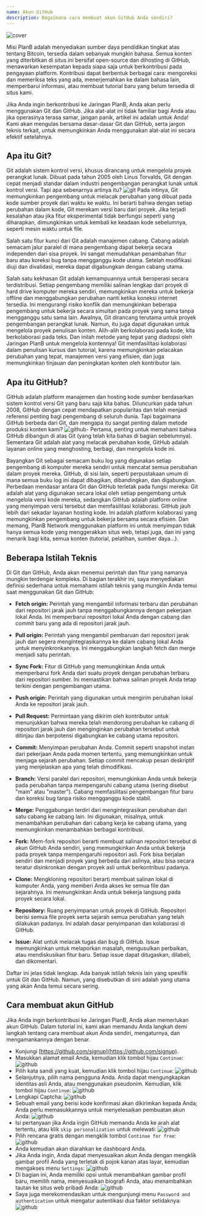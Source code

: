```yaml
---
name: Akun GitHub
description: Bagaimana cara membuat akun GitHub Anda sendiri?
---
```


![cover](assets/cover.webp)

Misi PlanB adalah menyediakan sumber daya pendidikan tingkat atas tentang Bitcoin, tersedia dalam sebanyak mungkin bahasa. Semua konten yang diterbitkan di situs ini bersifat open-source dan dihosting di GitHub, menawarkan kesempatan kepada siapa saja untuk berkontribusi pada pengayaan platform. Kontribusi dapat berbentuk berbagai cara: mengoreksi dan memeriksa teks yang ada, menerjemahkan ke dalam bahasa lain, memperbarui informasi, atau membuat tutorial baru yang belum tersedia di situs kami.

Jika Anda ingin berkontribusi ke Jaringan PlanB, Anda akan perlu menggunakan Git dan GitHub. Jika alat-alat ini tidak familiar bagi Anda atau jika operasinya terasa samar, jangan panik, artikel ini adalah untuk Anda! Kami akan mengulas bersama dasar-dasar Git dan GitHub, serta jargon teknis terkait, untuk memungkinkan Anda menggunakan alat-alat ini secara efektif setelahnya.

## Apa itu Git?

Git adalah sistem kontrol versi, khusus dirancang untuk mengelola proyek perangkat lunak. Dibuat pada tahun 2005 oleh Linus Torvalds, Git dengan cepat menjadi standar dalam industri pengembangan perangkat lunak untuk kontrol versi. Tapi apa sebenarnya artinya itu?
![git](assets/11.webp)
Pada intinya, Git memungkinkan pengembang untuk melacak perubahan yang dibuat pada kode sumber proyek dari waktu ke waktu. Ini berarti bahwa dengan setiap perubahan dalam kode, Git merekam versi baru dari proyek. Jika terjadi kesalahan atau jika fitur eksperimental tidak berfungsi seperti yang diharapkan, dimungkinkan untuk kembali ke keadaan kode sebelumnya, seperti mesin waktu untuk file.

Salah satu fitur kunci dari Git adalah manajemen cabang. Cabang adalah semacam jalur paralel di mana pengembang dapat bekerja secara independen dari sisa proyek. Ini sangat memudahkan penambahan fitur baru atau koreksi bug tanpa mengganggu kode utama. Setelah modifikasi diuji dan divalidasi, mereka dapat digabungkan dengan cabang utama.

Salah satu kekhasan Git adalah kemampuannya untuk beroperasi secara terdistribusi. Setiap pengembang memiliki salinan lengkap dari proyek di hard drive komputer mereka sendiri, memungkinkan mereka untuk bekerja offline dan menggabungkan perubahan nanti ketika koneksi internet tersedia. Ini mengurangi risiko konflik dan memungkinkan beberapa pengembang untuk bekerja secara simultan pada proyek yang sama tanpa mengganggu satu sama lain.
Awalnya, Git dirancang terutama untuk proyek pengembangan perangkat lunak. Namun, itu juga dapat digunakan untuk mengelola proyek penulisan konten. Alih-alih berkolaborasi pada kode, kita berkolaborasi pada teks. Dan inilah metode yang tepat yang diadopsi oleh Jaringan PlanB untuk mengelola kontennya! Git memfasilitasi kolaborasi dalam penulisan kursus dan tutorial, karena memungkinkan pelacakan perubahan yang tepat, manajemen versi yang efisien, dan juga memungkinkan tinjauan dan peningkatan konten oleh kontributor lain.
## Apa itu GitHub?

GitHub adalah platform manajemen dan hosting kode sumber berdasarkan sistem kontrol versi Git yang baru saja kita bahas. Diluncurkan pada tahun 2008, GitHub dengan cepat mendapatkan popularitas dan telah menjadi referensi penting bagi pengembang di seluruh dunia. Tapi bagaimana GitHub berbeda dari Git, dan mengapa itu sangat penting dalam metode produksi konten kami?
![github-](assets/12.webp)
Pertama, penting untuk memahami bahwa GitHub dibangun di atas Git (yang telah kita bahas di bagian sebelumnya). Sementara Git adalah alat yang melacak perubahan kode, GitHub adalah layanan online yang menghosting, berbagi, dan mengelola kode ini.

Bayangkan Git sebagai semacam buku log yang digunakan setiap pengembang di komputer mereka sendiri untuk mencatat semua perubahan dalam proyek mereka. GitHub, di sisi lain, seperti perpustakaan umum di mana semua buku log ini dapat dibagikan, dibandingkan, dan digabungkan.
Perbedaan mendasar antara Git dan GitHub terletak pada fungsi mereka: Git adalah alat yang digunakan secara lokal oleh setiap pengembang untuk mengelola versi kode mereka, sedangkan GitHub adalah platform online yang menyimpan versi tersebut dan memfasilitasi kolaborasi.
GitHub jauh lebih dari sekadar layanan hosting kode. Ini adalah platform kolaborasi yang memungkinkan pengembang untuk bekerja bersama secara efisien. Dan memang, PlanB Network menggunakan platform ini untuk menyimpan tidak hanya semua kode yang menggerakkan situs web, tetapi juga, dan ini yang menarik bagi kita, semua konten (tutorial, pelatihan, sumber daya...).

## Beberapa Istilah Teknis

Di Git dan GitHub, Anda akan menemui perintah dan fitur yang namanya mungkin terdengar kompleks. Di bagian terakhir ini, saya menyediakan definisi sederhana untuk memahami istilah teknis yang mungkin Anda temui saat menggunakan Git dan GitHub:

- **Fetch origin:** Perintah yang mengambil informasi terbaru dan perubahan dari repositori jarak jauh tanpa menggabungkannya dengan pekerjaan lokal Anda. Ini memperbarui repositori lokal Anda dengan cabang dan commit baru yang ada di repositori jarak jauh.

- **Pull origin:** Perintah yang mengambil pembaruan dari repositori jarak jauh dan segera mengintegrasikannya ke dalam cabang lokal Anda untuk menyinkronkannya. Ini menggabungkan langkah fetch dan merge menjadi satu perintah.
- **Sync Fork:** Fitur di GitHub yang memungkinkan Anda untuk memperbarui fork Anda dari suatu proyek dengan perubahan terbaru dari repositori sumber. Ini memastikan bahwa salinan proyek Anda tetap terkini dengan pengembangan utama.
- **Push origin:** Perintah yang digunakan untuk mengirim perubahan lokal Anda ke repositori jarak jauh.

- **Pull Request:** Permintaan yang dikirim oleh kontributor untuk menunjukkan bahwa mereka telah mendorong perubahan ke cabang di repositori jarak jauh dan menginginkan perubahan tersebut untuk ditinjau dan berpotensi digabungkan ke cabang utama repositori.

- **Commit:** Menyimpan perubahan Anda. Commit seperti snapshot instan dari pekerjaan Anda pada momen tertentu, yang memungkinkan untuk menjaga sejarah perubahan. Setiap commit mencakup pesan deskriptif yang menjelaskan apa yang telah dimodifikasi.

- **Branch:** Versi paralel dari repositori, memungkinkan Anda untuk bekerja pada perubahan tanpa mempengaruhi cabang utama (sering disebut "main" atau "master"). Cabang memfasilitasi pengembangan fitur baru dan koreksi bug tanpa risiko mengganggu kode stabil.

- **Merge:** Penggabungan terdiri dari mengintegrasikan perubahan dari satu cabang ke cabang lain. Ini digunakan, misalnya, untuk menambahkan perubahan dari cabang kerja ke cabang utama, yang memungkinkan menambahkan berbagai kontribusi.

- **Fork:** Mem-fork repositori berarti membuat salinan repositori tersebut di akun GitHub Anda sendiri, yang memungkinkan Anda untuk bekerja pada proyek tanpa mempengaruhi repositori asli. Fork bisa berjalan sendiri dan menjadi proyek yang berbeda dari aslinya, atau bisa secara teratur disinkronkan dengan proyek asli untuk berkontribusi padanya.

- **Clone:** Mengkloning repositori berarti membuat salinan lokal di komputer Anda, yang memberi Anda akses ke semua file dan sejarahnya. Ini memungkinkan Anda untuk bekerja langsung pada proyek secara lokal.

- **Repository:** Ruang penyimpanan untuk proyek di GitHub. Repositori berisi semua file proyek serta sejarah semua perubahan yang telah dilakukan padanya. Ini adalah dasar penyimpanan dan kolaborasi di GitHub.

- **Issue:** Alat untuk melacak tugas dan bug di GitHub. Issue memungkinkan untuk melaporkan masalah, mengusulkan perbaikan, atau mendiskusikan fitur baru. Setiap issue dapat ditugaskan, dilabeli, dan dikomentari.

Daftar ini jelas tidak lengkap. Ada banyak istilah teknis lain yang spesifik untuk Git dan GitHub. Namun, yang disebutkan di sini adalah yang utama yang akan Anda temui secara sering.

## Cara membuat akun GitHub

Jika Anda ingin berkontribusi ke Jaringan PlanB, Anda akan memerlukan akun GitHub. Dalam tutorial ini, kami akan memandu Anda langkah demi langkah tentang cara membuat akun Anda sendiri, mengaturnya, dan mengamankannya dengan benar.

- Kunjungi [https://github.com/signup](https://github.com/signup). 
- Masukkan alamat email Anda, kemudian klik tombol hijau `Continue`:
![github](assets/1.webp)
- Pilih kata sandi yang kuat, kemudian klik tombol hijau `Continue`:
![github](assets/2.webp)
- Selanjutnya, pilih nama pengguna Anda. Anda dapat mengungkapkan identitas asli Anda, atau menggunakan pseudonim. Kemudian, klik tombol hijau `Continue`:
![github](assets/3.webp)
- Lengkapi Captcha:
![github](assets/4.webp)
- Sebuah email yang berisi kode konfirmasi akan dikirimkan kepada Anda; Anda perlu memasukkannya untuk menyelesaikan pembuatan akun Anda:
![github](assets/5.webp)
- Isi pertanyaan jika Anda ingin GitHub memandu Anda ke arah alat tertentu, atau klik `skip personalization` untuk melewati:
![github](assets/6.webp)
- Pilih rencana gratis dengan mengklik tombol `Continue for free`:
![github](assets/7.webp)
- Anda kemudian akan diarahkan ke dashboard Anda.
- Jika Anda ingin, Anda dapat menyesuaikan akun Anda dengan mengklik gambar profil Anda yang terletak di pojok kanan atas layar, kemudian mengakses menu `Settings`:
![github](assets/8.webp)
- Di bagian ini, Anda memiliki opsi untuk menambahkan gambar profil baru, memilih nama, menyesuaikan biografi Anda, atau menambahkan tautan ke situs web pribadi Anda:
![github](assets/9.webp)
- Saya juga merekomendasikan untuk mengunjungi menu `Password and authentication` untuk mengatur autentikasi dua faktor setidaknya:
![github](assets/10.webp)
